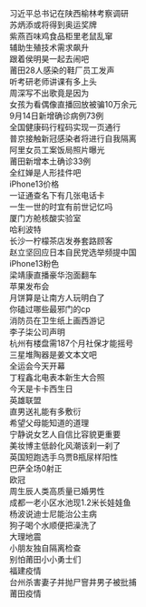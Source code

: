 习近平总书记在陕西榆林考察调研  
苏炳添或将得到奥运奖牌  
紫燕百味鸡食品柜里老鼠乱窜  
辅助生殖技术需求飙升  
跟着侯明昊一起去闹吧  
莆田28人感染的鞋厂员工发声  
听考研老师讲课有多上头  
周深写不出歌竟是因为  
女孩为看偶像直播回放被骗10万余元  
9月14日新增确诊病例73例  
全国健康码行程码实现一页通行  
普京接触新冠感染者将进行自我隔离  
阿里女员工案饭局照片曝光  
莆田新增本土确诊33例  
全红婵是人形挂件吧  
iPhone13价格  
一证通查名下有几张电话卡  
一生一世的时宜有前世记忆吗  
厦门方舱核酸实验室  
哈利波特  
长沙一柠檬茶店发券套路顾客  
赵立坚回应日本自民党选举频提中国  
iPhone13粉色  
梁靖康直播豪华泡面翻车  
苹果发布会  
月饼算是让南方人玩明白了  
你磕过哪些最邪门的cp  
消防员在卫生纸上画西游记  
李子柒公司声明  
杭州有楼盘需187个月社保才能摇号  
三星堆陶器是姜文本文吧  
全运会今天开幕  
丁程鑫北电表本新生大合照  
今天是卡卡西生日  
英雄联盟  
直男送礼能有多敷衍  
希望父母能知道的道理  
宁静说女艺人自信比容貌更重要  
美妆博主低龄化风潮该刹一刹了  
英国短跑选手乌贾B瓶尿样阳性  
巴萨全场0射正  
欧冠  
周生辰人类高质量已婚男性  
成都一老小区水池现1.2米长娃娃鱼  
杨波说迪士尼能治公主病  
狗子喝个水顺便把澡洗了  
大理地震  
小朋友独自隔离检查  
别怕莆田小小勇士们  
福建疫情  
台州杀害妻子并抛尸窨井男子被批捕  
莆田疫情  

